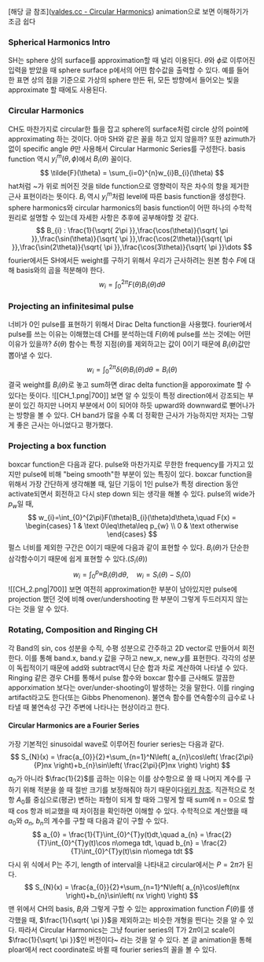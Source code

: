 
[해당 글 참조]([valdes.cc - Circular Harmonics](https://valdes.cc/articles/ch.html)) animation으로 보면 이해하기가 조금 쉽다
### Spherical Harmonics Intro

 SH는 sphere 상의 surface를 approximation할 때 널리 이용된다. $\theta$와 $\phi$로 이루어진 입력을 받았을 때 sphere surface p에서의 어떤 함수값을 출력할 수 있다. 예를 들어 한 표면 상의 점을 기준으로 가상의 sphere 만든 뒤, 모든 방향에서 들어오는 빛을 approximate 할 때에도 사용된다.

### Circular Harmonics

 CH도 마찬가지로 circular한 틀을 잡고 sphere의 surface처럼 circle 상의 point에 approximating 하는 것이다. 아마 SH와 같은 꼴을 하고 있지 않을까? 또한 azimuth가 없이 specific angle $\theta$만 사용해서 Circular Harmonic Series를 구성한다. basis function 역시 $y_{l}^{m}(\theta, \phi)$에서 $B_{i}(\theta)$ 꼴이다.
 $$
 \tilde{F}(\theta) = \sum_{i=0}^{n}w_{i}B_{i}(\theta)
 $$
 hat처럼 ~가 위로 씌어진 것을 tilde function으로 영향력이 작은 차수의 항을 제거한 근사 표현이라는 뜻이다. $B_i$ 역시 $y_{l}^{m}$처럼 level에 따른 basis function을 생성한다. sphere harmonics와 circular harmonics의 basis function이 어떤 하나의 수학적 원리로 설명할 수 있는데 자세한 사항은 추후에 공부해야할 것 같다.
 $$
 B_{i} : \frac{1}{\sqrt{ 2\pi }},\frac{\cos(\theta)}{\sqrt{ \pi }},\frac{\sin(\theta)}{\sqrt{ \pi }},\frac{\cos(2\theta)}{\sqrt{ \pi }},\frac{\sin(2\theta)}{\sqrt{ \pi }},\frac{\cos(3\theta)}{\sqrt{ \pi }}\dots
 $$
fourier에서든 SH에서든 weight를 구하기 위해서 우리가 근사하려는 원본 함수 $F$에 대해 basis와의 곱을 적분해야 한다.
$$
w_{i} = \int _{0}^{2\pi}F(\theta)B_{i}(\theta)d\theta
$$

### Projecting an infinitesimal pulse

너비가 0인 pulse를 표현하기 위해서 Dirac Delta function을 사용했다. fourier에서 pulse를 쓰는 이유는 이해했는데 CH를 분석하는데 $F(\theta)$에 pulse를 쓰는 것에는 어떤 이유가 있을까? $\delta(\theta)$ 함수는 특정 지점($\theta$)를 제외하고는 값이 0이기 때문에 $B_{i}(\theta)$값만 뽑아낼 수 있다.
$$
w_{i} = \int_{0}^{2\pi}\delta(\theta)B_{i}(\theta)d\theta = B_{i}(\theta)
$$
결국 weight를 $B_{i}(\theta)$로 놓고 sum하면 dirac delta function을 apporoximate 할 수 있다는 뜻이다.
![[CH_1.png|700]]
보면 알 수 있듯이 특정 direction에서 강조되는 부분이 있긴 하지만 나머지 부분에서 0이 되어야 하듯 upward와 downward로 뻗어나가는 방향을 볼 수 있다. CH band가 많을 수록 더 정확한 근사가 가능하지만 저자는 그렇게 좋은 근사는 아니었다고 평가했다.

### Projecting a box function

boxcar function은 다음과 같다. pulse와 마찬가지로 무한한 frequency를 가지고 있지만 pulse에 비해 "being smooth"한 부분이 있는 특징이 있다. boxcar function을 위해서 가장 간단하게 생각해볼 때, 일단 기둥이 1인 pulse가 특정 direction 동안 activate되면서 회전하고 다시 step down 되는 생각을 해볼 수 있다. pulse의 wide가 $p_{w}$일 때,
$$
w_{i}=\int_{0}^{2\pi}F(\theta)B_{i}(\theta)d\theta,\quad F(x) = \begin{cases} 1 & \text 0\leq\theta\leq p_{w} \\ 0 & \text otherwise \end{cases}
$$
 펄스 너비를 제외한 구간은 0이기 때문에 다음과 같이 표현할 수 있다. $B_{i}(\theta)$가 단순한 삼각함수이기 때문에 쉽게 표현할 수 있다.($S_{i}(\theta)$)
 $$
 w_{i}=\int_{0}^{p_{w}}B_{i}(\theta)d\theta, \quad w_{i}=S_{i}(\theta)-S_{i}(0)
 $$
 ![[CH_2.png|700]]
 보면 여전히 approximation한 부분이 남아있지만 pulse에 projection 했던 것에 비해 over/undershooting 한 부분이 그렇게 두드러지지 않는 다는 것을 알 수 있다.

### Rotating, Composition and Ringing CH

 각 Band의 sin, cos 성분을 수직, 수평 성분으로 간주하고 2D vector로 만들어서 회전한다. 이를 통해 band.x, band.y 값을 구하고 new_x, new_y를 표현한다. 각각의 성분이 독립적이기 때문에 add와 subtract역시 단순 합과 차로 계산하여 나타낼 수 있다. Ringing 같은 경우 CH를 통해서 pulse 함수와 boxcar 함수를 근사해도 깔끔한 apporximation 보다는 over/under-shooting이 발생하는 것을 말한다. 이를 ringing artifact라고도 한다(또는 Gibbs Phenomenon). 불연속 함수를 연속함수의 급수로 나타낼 때 불연속성 구간 주변에 나타나는 현상이라고 한다.

#### Circular Harmonics are a Fourier Series

가장 기본적인 sinusoidal wave로 이루어진 fourier series는 다음과 같다.
$$
S_{N}(x) = \frac{a_{0}}{2}+\sum_{n=1}^N\left( a_{n}\cos\left( \frac{2\pi}{P}nx \right)+b_{n}\sin\left( \frac{2\pi}{P}nx \right) \right)
$$
$a_{0}$가 아니라 $\frac{1}{2}$를 곱하는 이유는 이를 상수항으로 쓸 때 나머지 계수를 구하기 위해 적분을 쓸 때 절반 크기를 보정해줘야 하기 때문이다[위키 참조](https://en.wikipedia.org/wiki/Fourier_series). 직관적으로 첫 항 $A_{0}$를 중심으로(평균) 변하는 파형이 되게 할 때와 그렇게 할 때 sum에 n = 0으로 할 때 cos 항과 비교했을 때 차이점을 확인하면 이해할 수 있다. 수학적으로 계산했을 때 $a_{0}$와 $a_{n}$, $b_{n}$의 계수를 구할 때 다음과 같이 구할 수 있다.
$$
a_{0} = \frac{1}{T}\int_{0}^{T}y(t)dt,\quad a_{n} = \frac{2}{T}\int_{0}^{T}y(t)\cos n\omega tdt, \quad b_{n} = \frac{2}{T}\int_{0}^{T}y(t)\sin n\omega tdt
$$
다시 위 식에서 P는 주기, length of interval을 나타내고 circular에서는 $P=2\pi$가 된다.
$$
S_{N}(x) = \frac{a_{0}}{2}+\sum_{n=1}^N\left( a_{n}\cos\left(nx \right)+b_{n}\sin\left( nx \right) \right)
$$
	맨 위에서 CH의 basis, $B_{i}$와 그렇게 구할 수 있는 approximation function $\tilde{F}(\theta)$를 생각했을 때, $\frac{1}{\sqrt{ \pi }}$을 제외하고는 비슷한 개형을 띈다는 것을 알 수 있다. 따라서 Circular Harmonics는 그냥 fourier series의 T가 $2\pi$이고 scale이 $\frac{1}{\sqrt{ \pi }}$인 버전이다~ 라는 것을 알 수 있다. 본 글 animation을 통해 ploar에서 rect coordinate로 바뀔 때 fourier series의 꼴을 볼 수 있다.
